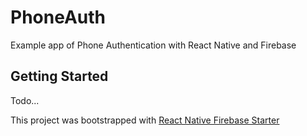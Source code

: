 # PhoneAuth
Example app of Phone Authentication with React Native and Firebase

## Getting Started
Todo...

This project was bootstrapped with [React Native Firebase Starter](https://github.com/invertase/react-native-firebase-starter)
